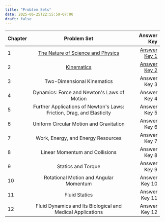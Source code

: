 ```yaml
---
title: "Problem Sets"
date: 2025-06-25T22:55:50-07:00
draft: false
---
```



| Chapter       |      Problem Set    |  Answer Key |
| ------------- | :-----------: | ----: |
| 1             | [The Nature of Science and Physics](/problemsets/set1.pdf)|[Answer Key 1](/keys/key1.pdf)|
| 2             | [Kinematics](/problemsets/set2.pdf) | [Answer Key 2](/keys/key2.pdf) |
| 3 | Two-Dimensional Kinematics |Answer Key 3|
|4 | Dynamics: Force and Newton's Laws of Motion| Answer Key 4|
|5 | Further Applications of Newton's Laws: Friction, Drag, and Elasticity| Answer Key 5| 
|6 | Uniform Circular Motion and Gravitation | Answer Key 6|
|7| Work, Energy, and Energy Resources| Answer Key 7|
|8| Linear Momentum and Collisions | Answer Key 8|
|9| Statics and Torque| Answer Key 9|
|10| Rotational Motion and Angular Momentum |Answer Key 10|
|11| Fluid Statics | Answer Key 11|
|12| Fluid Dynamics and Its Biological and Medical Applications | Answer Key 12|

